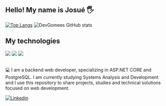 ## Hello! My name is Josué 🖐️


[![Top Langs](https://github-readme-stats.vercel.app/api/top-langs/?username=DevGomees&show_icons=true&theme=dracula)](https://github.com/Devgomees/github-readme-stats&theme=dracula)
![DevGomees GitHub stats](https://github-readme-stats.vercel.app/api?username=DevGomees&show_icons=true&theme=dracula)
## My technologies
<div>
  <img src="https://cdn.jsdelivr.net/gh/devicons/devicon@latest/icons/csharp/csharp-original.svg" />
  <img src="https://cdn.jsdelivr.net/gh/devicons/devicon@latest/icons/dotnetcore/dotnetcore-original.svg" />     
  <img src="https://cdn.jsdelivr.net/gh/devicons/devicon@latest/icons/postgresql/postgresql-original-wordmark.svg" />
  
</div><br/>

💻 I am a backend web developer, specializing in ASP.NET CORE and PostgreSQL.
I am currently studying Systems Analysis and Development and I use this repository to share projects, studies and technical solutions focused on web development.

[![Linkedin](https://img.shields.io/badge/LinkedIn-0077B5?style=for-the-badge&logo=linkedin&logoColor=white)](https://www.linkedin.com/in/josu%C3%A9-gomes-89859125b/)
